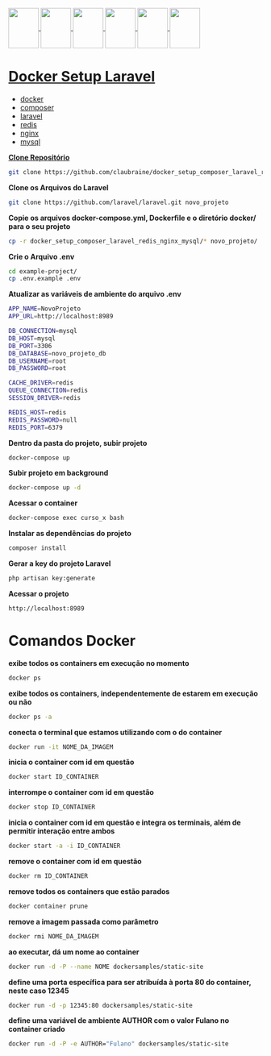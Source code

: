 <div align="center">
  <a href="https://github.com/claubraine">
</div>

<div style="display: inline_block"><br>
  <img align="center" width="60" height="80" src="https://cdn.jsdelivr.net/gh/devicons/devicon/icons/docker/docker-original.svg" />
  <img align="center" width="60" height="80" src="https://cdn.jsdelivr.net/gh/devicons/devicon/icons/composer/composer-original.svg" />
  <img align="center" width="60" height="80" src="https://cdn.jsdelivr.net/gh/devicons/devicon/icons/laravel/laravel-plain-wordmark.svg" />
  <img align="center" width="60" height="80" src="https://cdn.jsdelivr.net/gh/devicons/devicon/icons/redis/redis-original-wordmark.svg" />
  <img align="center" width="60" height="80" src="https://cdn.jsdelivr.net/gh/devicons/devicon/icons/nginx/nginx-original.svg" width="100" />
  <img align="center" width="60" height="80" src="https://cdn.jsdelivr.net/gh/devicons/devicon/icons/mysql/mysql-original-wordmark.svg" />
</div>

# Docker Setup Laravel
  
* docker
* composer
* laravel
* redis
* nginx
* mysql

**Clone Repositório**

```bash
git clone https://github.com/claubraine/docker_setup_composer_laravel_redis_nginx_mysql.git

```

**Clone os Arquivos do Laravel**

```bash
git clone https://github.com/laravel/laravel.git novo_projeto
```

**Copie os arquivos docker-compose.yml, Dockerfile e o diretório docker/ para o seu projeto**

```bash
cp -r docker_setup_composer_laravel_redis_nginx_mysql/* novo_projeto/
```

**Crie o Arquivo .env**

```bash
cd example-project/
cp .env.example .env
```

**Atualizar as variáveis de ambiente do arquivo .env**

```bash
APP_NAME=NovoProjeto
APP_URL=http://localhost:8989

DB_CONNECTION=mysql
DB_HOST=mysql
DB_PORT=3306
DB_DATABASE=novo_projeto_db
DB_USERNAME=root
DB_PASSWORD=root

CACHE_DRIVER=redis
QUEUE_CONNECTION=redis
SESSION_DRIVER=redis

REDIS_HOST=redis
REDIS_PASSWORD=null
REDIS_PORT=6379
```

**Dentro da pasta do projeto, subir projeto**

```bash
docker-compose up
```

**Subir projeto em background**

```bash
docker-compose up -d
```

**Acessar o container**

```bash
docker-compose exec curso_x bash
```

**Instalar as dependências do projeto**

```bash
composer install
```

**Gerar a key do projeto Laravel**

```bash
php artisan key:generate
```

**Acessar o projeto**

```bash
http://localhost:8989
```


# Comandos Docker

**exibe todos os containers em execução no momento**
```bash
docker ps
```

**exibe todos os containers, independentemente de estarem em execução ou não**
```bash
docker ps -a
``` 

**conecta o terminal que estamos utilizando com o do container**
```bash
docker run -it NOME_DA_IMAGEM
```

**inicia o container com id em questão**
```bash
docker start ID_CONTAINER
```

**interrompe o container com id em questão**
```bash
docker stop ID_CONTAINER
```

**inicia o container com id em questão e integra os terminais, além de permitir interação entre ambos**
```bash
docker start -a -i ID_CONTAINER
```

**remove o container com id em questão**
```bash
docker rm ID_CONTAINER
```

**remove todos os containers que estão parados**
```bash
docker container prune
```

**remove a imagem passada como parâmetro**
```bash
docker rmi NOME_DA_IMAGEM
```

**ao executar, dá um nome ao container**
```bash
docker run -d -P --name NOME dockersamples/static-site
```

**define uma porta específica para ser atribuída à porta 80 do container, neste caso 12345**
```bash
docker run -d -p 12345:80 dockersamples/static-site
```

**define uma variável de ambiente AUTHOR com o valor Fulano no container criado**
```bash
docker run -d -P -e AUTHOR="Fulano" dockersamples/static-site
```



